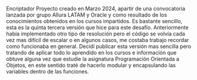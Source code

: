 Encriptador Proyecto creado en Marzo 2024, apartir de una convocatoria lanzada por grupo Allura LATAM y Oracle y como resultado de los conocimientos obtenidos en los cursos impartidos.
Es bastante sencillo, esta es la quinta tercera versión que hice para este desafío.
Anteriormente había implementado otro tipo de resolución pero el código se volvía cada vez mas difícil de escalar o en algunos casos, me costaba trabajo recordar como funcionaba en general. 
Decidí publicar esta versión mas sencilla pero tratando de aplicar todo lo aprendido en los cursos e información que obtuve alguna vez que estudie la asignatura Programación Orientada a Objetos, en este sentido traté de hacerlo modular y encapsulando las variables dentro de las funciones.

